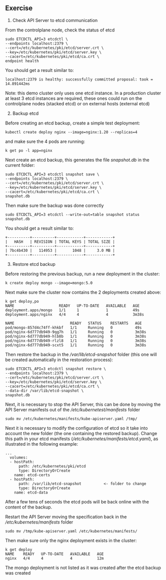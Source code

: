 ## Exercise

1. Check API Server to etcd communication

From the controlplane node, check the status of etcd

```
sudo ETCDCTL_API=3 etcdctl \
--endpoints localhost:2379 \
--cert=/etc/kubernetes/pki/etcd/server.crt \
--key=/etc/kubernetes/pki/etcd/server.key \
--cacert=/etc/kubernetes/pki/etcd/ca.crt \
endpoint health
```

You should get a result similar to:

```
localhost:2379 is healthy: successfully committed proposal: took = 14.891442ms
```

Note: this demo cluster only uses one etcd instance. In a production cluster at least 3 etcd instances are required, these ones could run on the controlplane nodes (stacked etcd) or on external hosts (external etcd)

2. Backup etcd

Before creating an etcd backup, create a simple test deployment:

```
kubectl create deploy nginx --image=nginx:1.20 --replicas=4
```

and make sure the 4 pods are running:

```
k get po -l app=nginx
```

Next create an etcd backup, this generates the file *snapshot.db* in the current folder:

```
sudo ETCDCTL_API=3 etcdctl snapshot save \
--endpoints localhost:2379 \
--cert=/etc/kubernetes/pki/etcd/server.crt \
--key=/etc/kubernetes/pki/etcd/server.key \
--cacert=/etc/kubernetes/pki/etcd/ca.crt \
snapshot.db
```

Then make sure the backup was done correctly

```
sudo ETCDCTL_API=3 etcdctl --write-out=table snapshot status snapshot.db
```

You should get a result similar to:

```
+----------+----------+------------+------------+
|   HASH   | REVISION | TOTAL KEYS | TOTAL SIZE |
+----------+----------+------------+------------+
| 7bc4b430 |   114953 |       1048 |     3.0 MB |
+----------+----------+------------+------------+
```

3. Restore etcd backup

Before restoring the previous backup, run a new deployment in the cluster:

```
k create deploy mongo --image=mongo:5.0
```

Next make sure the cluster now contains the 2 deployments created above:

```
k get deploy,po
NAME                    READY   UP-TO-DATE   AVAILABLE   AGE
deployment.apps/mongo   1/1     1            1           49s
deployment.apps/nginx   4/4     4            4           3m38s

NAME                         READY   STATUS    RESTARTS   AGE
pod/mongo-857d4c74ff-khkbf   1/1     Running   0          49s
pod/nginx-6d777db949-9qg7h   1/1     Running   0          3m38s
pod/nginx-6d777db949-hlb8b   1/1     Running   0          3m38s
pod/nginx-6d777db949-rlzl8   1/1     Running   0          3m38s
pod/nginx-6d777db949-scxt5   1/1     Running   0          3m38s
```

Then restore the backup in the */var/lib/etcd-snapshot* folder (this one will be created automatically in the restoration process):

```
sudo ETCDCTL_API=3 etcdctl snapshot restore \
--endpoints localhost:2379 \
--cert=/etc/kubernetes/pki/etcd/server.crt \
--key=/etc/kubernetes/pki/etcd/server.key \
--cacert=/etc/kubernetes/pki/etcd/ca.crt \
--data-dir /var/lib/etcd-snapshot \
snapshot.db
```

Next, it is necessary to stop the API Server, this can be done by moving the API Server manifests out of the */etc/kubernetest/manifests* folder

```
sudo mv /etc/kubernetes/manifests/kube-apiserver.yaml /tmp/
```

Next it is necessary to modify the configuration of etcd so it take into account the new folder (the one containing the restored backup). Change this path in your etcd manifests (*/etc/kubernetes/manifests/etcd.yaml*), as illustrated in the following example:


```
...
  volumes:
  - hostPath:
      path: /etc/kubernetes/pki/etcd
      type: DirectoryOrCreate
    name: etcd-certs
  - hostPath:
      path: /var/lib/etcd-snapshot          <- folder to change
      type: DirectoryOrCreate
    name: etcd-data
```

After a few tens of seconds the etcd pods will be back online with the content of the backup.

Restart the API Server moving the specification back in the */etc/kubernetes/manifests* folder

```
sudo mv /tmp/kube-apiserver.yaml /etc/kubernetes/manifests/
```

Then make sure only the nginx deployment exists in the cluster:

```
k get deploy
NAME    READY   UP-TO-DATE   AVAILABLE   AGE
nginx   4/4     4            4           12m
```

The mongo deployment is not listed as it was created after the etcd backup was created